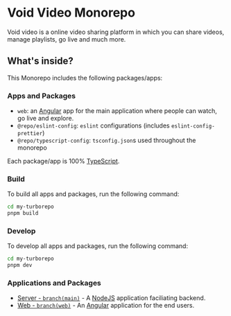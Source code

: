 # Void Video Monorepo

Void video is a online video sharing platform in which you can share videos, manage playlists, go live and much more.

## What's inside?

This Monorepo includes the following packages/apps:

### Apps and Packages

- `web`: an [Angular](https://angular.dev/) app for the main application where people can watch, go live and explore.
- `@repo/eslint-config`: `eslint` configurations (includes `eslint-config-prettier`)
- `@repo/typescript-config`: `tsconfig.json`s used throughout the monorepo

Each package/app is 100% [TypeScript](https://www.typescriptlang.org/).

### Build

To build all apps and packages, run the following command:

```bash
cd my-turborepo
pnpm build
```

### Develop

To develop all apps and packages, run the following command:

```bash
cd my-turborepo
pnpm dev
```

### Applications and Packages

- [Server - `branch(main)`](/apps/server/) - A [NodeJS](https://nodejs.org/en) application faciliating backend.
- [Web - `branch(web)`](/apps/web/) - An [Angular](https://angular.dev/) application for the end users.
